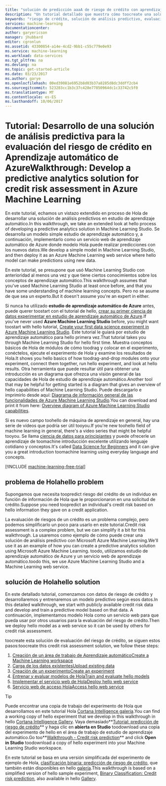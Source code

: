 ```yaml
---
title: "solución de predicción aaaA de riesgo de crédito con aprendizaje automático | Documentos de Microsoft"
description: "Un tutorial detallado que muestra cómo toocreate una solución de análisis predictivos de crédito evaluación de riesgos en estudio de aprendizaje automático de Azure."
keywords: "riesgo de crédito, solución de análisis predictivo, evaluación de riesgos"
services: machine-learning
documentationcenter: 
author: garyericson
manager: jhubbard
editor: cgronlun
ms.assetid: 43300854-a14e-4cd2-9bb1-c55c779e0e93
ms.service: machine-learning
ms.workload: data-services
ms.tgt_pltfrm: na
ms.devlang: na
ms.topic: get-started-article
ms.date: 03/23/2017
ms.author: garye
ms.openlocfilehash: 00ed39081e6952b8d03b37a8285d8dc3ddff2cb4
ms.sourcegitcommit: 523283cc1b3c37c428e77850964dc1c33742c5f0
ms.translationtype: MT
ms.contentlocale: es-ES
ms.lasthandoff: 10/06/2017
---
```

# <a name="walkthrough-develop-a-predictive-analytics-solution-for-credit-risk-assessment-in-azure-machine-learning"></a><span data-ttu-id="67df9-104">Tutorial: Desarrollo de una solución de análisis predictiva para la evaluación del riesgo de crédito en Aprendizaje automático de Azure</span><span class="sxs-lookup"><span data-stu-id="67df9-104">Walkthrough: Develop a predictive analytics solution for credit risk assessment in Azure Machine Learning</span></span>

<span data-ttu-id="67df9-105">En este tutorial, echamos un vistazo extendido en proceso de Hola de desarrollar una solución de análisis predictivos en estudio de aprendizaje automático.</span><span class="sxs-lookup"><span data-stu-id="67df9-105">In this walkthrough, we take an extended look at hello process of developing a predictive analytics solution in Machine Learning Studio.</span></span> <span data-ttu-id="67df9-106">Se desarrolla un modelo simple estudio de aprendizaje automático y, a continuación, implementarlo como un servicio web de aprendizaje automático de Azure donde modelo Hola puede realizar predicciones con los nuevos datos.</span><span class="sxs-lookup"><span data-stu-id="67df9-106">We develop a simple model in Machine Learning Studio, and then deploy it as an Azure Machine Learning web service where hello model can make predictions using new data.</span></span> 

<span data-ttu-id="67df9-107">En este tutorial, se presupone que usó Machine Learning Studio con anterioridad al menos una vez y que tiene ciertos conocimientos sobre los conceptos de aprendizaje automático.</span><span class="sxs-lookup"><span data-stu-id="67df9-107">This walkthrough assumes that you've used Machine Learning Studio at least once before, and that you have some understanding of machine learning concepts.</span></span> <span data-ttu-id="67df9-108">Pero no se asume de que sea un experto.</span><span class="sxs-lookup"><span data-stu-id="67df9-108">But it doesn't assume you're an expert in either.</span></span>

<span data-ttu-id="67df9-109">Si nunca ha utilizado **estudio de aprendizaje automático de Azure** antes, puede querer toostart con el tutorial de hello, [crear su primer ciencia de datos experimentar en estudio de aprendizaje automático de Azure](machine-learning-create-experiment.md).</span><span class="sxs-lookup"><span data-stu-id="67df9-109">If you've never used **Azure Machine Learning Studio** before, you might want toostart with hello tutorial, [Create your first data science experiment in Azure Machine Learning Studio](machine-learning-create-experiment.md).</span></span> <span data-ttu-id="67df9-110">Este tutorial le guiará por estudio de aprendizaje automático para hello primera vez.</span><span class="sxs-lookup"><span data-stu-id="67df9-110">That tutorial takes you through Machine Learning Studio for hello first time.</span></span> <span data-ttu-id="67df9-111">Muestra conceptos básicos de Hola de módulos de cómo toodrag y colocar en el experimento, conéctelos, ejecute el experimento de Hola y examine los resultados de Hola.</span><span class="sxs-lookup"><span data-stu-id="67df9-111">It shows you hello basics of how toodrag-and-drop modules onto your experiment, connect them together, run hello experiment, and look at hello results.</span></span> <span data-ttu-id="67df9-112">Otra herramienta que puede resultar útil para obtener una introducción es un diagrama que ofrezca una visión general de las capacidades de Hola de estudio de aprendizaje automático.</span><span class="sxs-lookup"><span data-stu-id="67df9-112">Another tool that may be helpful for getting started is a diagram that gives an overview of hello capabilities of Machine Learning Studio.</span></span> <span data-ttu-id="67df9-113">Puede descargarlo e imprimirlo desde aquí: [Diagrama de información general de las funcionalidades de Azure Machine Learning Studio](machine-learning-studio-overview-diagram.md).</span><span class="sxs-lookup"><span data-stu-id="67df9-113">You can download and print it from here: [Overview diagram of Azure Machine Learning Studio capabilities](machine-learning-studio-overview-diagram.md).</span></span>
 
<span data-ttu-id="67df9-114">Si es nuevo campo toohello de máquina de aprendizaje en general, hay una serie de vídeos que podría ser útil tooyou.</span><span class="sxs-lookup"><span data-stu-id="67df9-114">If you're new toohello field of machine learning in general, there's a video series that might be helpful tooyou.</span></span> <span data-ttu-id="67df9-115">Se llama [ciencia de datos para principiantes](machine-learning-data-science-for-beginners-the-5-questions-data-science-answers.md) y puede ofrecerle un aprendizaje de toomachine introducción excelente utilizando lenguaje cotidiano y conceptos.</span><span class="sxs-lookup"><span data-stu-id="67df9-115">It's called [Data Science for Beginners](machine-learning-data-science-for-beginners-the-5-questions-data-science-answers.md) and it can give you a great introduction toomachine learning using everyday language and concepts.</span></span>


[!INCLUDE [machine-learning-free-trial](../../includes/machine-learning-free-trial.md)]
 

## <a name="hello-problem"></a><span data-ttu-id="67df9-116">problema de Hola</span><span class="sxs-lookup"><span data-stu-id="67df9-116">hello problem</span></span>

<span data-ttu-id="67df9-117">Supongamos que necesita toopredict riesgo del crédito de un individuo en función de información de Hola que le proporcionaron en una solicitud de crédito.</span><span class="sxs-lookup"><span data-stu-id="67df9-117">Suppose you need toopredict an individual's credit risk based on hello information they gave on a credit application.</span></span>  

<span data-ttu-id="67df9-118">La evaluación de riesgos de un crédito es un problema complejo, pero podemos simplificarlo un poco para usarlo en este tutorial.</span><span class="sxs-lookup"><span data-stu-id="67df9-118">Credit risk assessment is a complex problem, but we can simplify it a bit for this walkthrough.</span></span> <span data-ttu-id="67df9-119">La usaremos como ejemplo de cómo puede crear una solución de análisis predictivo con Microsoft Azure Machine Learning.</span><span class="sxs-lookup"><span data-stu-id="67df9-119">We'll use it as an example of how you can create a predictive analytics solution using Microsoft Azure Machine Learning.</span></span> <span data-ttu-id="67df9-120">toodo, utilizamos estudio de aprendizaje automático de Azure y un servicio web de aprendizaje automático.</span><span class="sxs-lookup"><span data-stu-id="67df9-120">toodo this, we use Azure Machine Learning Studio and a Machine Learning web service.</span></span>  

## <a name="hello-solution"></a><span data-ttu-id="67df9-121">solución de Hola</span><span class="sxs-lookup"><span data-stu-id="67df9-121">hello solution</span></span>

<span data-ttu-id="67df9-122">En este detallado tutorial, comenzamos con datos de riesgo de crédito y desarrollaremos y entrenaremos un modelo predictivo según esos datos.</span><span class="sxs-lookup"><span data-stu-id="67df9-122">In this detailed walkthrough, we start with publicly available credit risk data and develop and train a predictive model based on that data.</span></span> <span data-ttu-id="67df9-123">A continuación, implementamos modelo Hola como un servicio web para que pueda usar por otros usuarios para la evaluación del riesgo de crédito.</span><span class="sxs-lookup"><span data-stu-id="67df9-123">Then we deploy hello model as a web service so it can be used by others for credit risk assessment.</span></span>

<span data-ttu-id="67df9-124">toocreate esta solución de evaluación del riesgo de crédito, se siguen estos pasos:</span><span class="sxs-lookup"><span data-stu-id="67df9-124">toocreate this credit risk assessment solution, we follow these steps:</span></span>  

1. [<span data-ttu-id="67df9-125">Creación de un área de trabajo de Aprendizaje automático</span><span class="sxs-lookup"><span data-stu-id="67df9-125">Create a Machine Learning workspace</span></span>](machine-learning-walkthrough-1-create-ml-workspace.md)
2. [<span data-ttu-id="67df9-126">Carga de los datos existentes</span><span class="sxs-lookup"><span data-stu-id="67df9-126">Upload existing data</span></span>](machine-learning-walkthrough-2-upload-data.md)
3. [<span data-ttu-id="67df9-127">Creación de un experimento</span><span class="sxs-lookup"><span data-stu-id="67df9-127">Create an experiment</span></span>](machine-learning-walkthrough-3-create-new-experiment.md)
4. [<span data-ttu-id="67df9-128">Entrenar y evaluar modelos de Hola</span><span class="sxs-lookup"><span data-stu-id="67df9-128">Train and evaluate hello models</span></span>](machine-learning-walkthrough-4-train-and-evaluate-models.md)
5. [<span data-ttu-id="67df9-129">Implementar el servicio web de Hola</span><span class="sxs-lookup"><span data-stu-id="67df9-129">Deploy hello web service</span></span>](machine-learning-walkthrough-5-publish-web-service.md)
6. [<span data-ttu-id="67df9-130">Servicio web de acceso Hola</span><span class="sxs-lookup"><span data-stu-id="67df9-130">Access hello web service</span></span>](machine-learning-walkthrough-6-access-web-service.md)

> [!TIP] 
> <span data-ttu-id="67df9-131">Puede encontrar una copia de trabajo del experimento de Hola que desarrollamos en este tutorial Hola [Cortana Intelligence galería](https://gallery.cortanaintelligence.com).</span><span class="sxs-lookup"><span data-stu-id="67df9-131">You can find a working copy of hello experiment that we develop in this walkthrough in hello [Cortana Intelligence Gallery](https://gallery.cortanaintelligence.com).</span></span> <span data-ttu-id="67df9-132">Vaya demasiado**[Tutorial: predicción de riesgo de crédito](https://gallery.cortanaintelligence.com/Experiment/Walkthrough-Credit-risk-prediction-1)**  y haga clic en **abierta en Studio** toodownload una copia del experimento de hello en el área de trabajo de estudio de aprendizaje automático.</span><span class="sxs-lookup"><span data-stu-id="67df9-132">Go too**[Walkthrough - Credit risk prediction](https://gallery.cortanaintelligence.com/Experiment/Walkthrough-Credit-risk-prediction-1)** and click **Open in Studio** toodownload a copy of hello experiment into your Machine Learning Studio workspace.</span></span>
> 
> <span data-ttu-id="67df9-133">En este tutorial se basa en una versión simplificada del experimento de ejemplo de Hola, [clasificación binaria: predicción de riesgo de crédito](http://go.microsoft.com/fwlink/?LinkID=525270), que también están disponibles en hello [galería](http://gallery.cortanaintelligence.com/).</span><span class="sxs-lookup"><span data-stu-id="67df9-133">This walkthrough is based on a simplified version of hello sample experiment, [Binary Classification: Credit risk prediction](http://go.microsoft.com/fwlink/?LinkID=525270), also available in hello [Gallery](http://gallery.cortanaintelligence.com/).</span></span>
